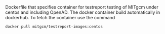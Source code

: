 Dockerfile that specifies container for testreport testing of MITgcm
under centos and including OpenAD. The docker container build automatically
in dockerhub. To fetch the container use the command

```
docker pull mitgcm/testreport-images:centos
```
